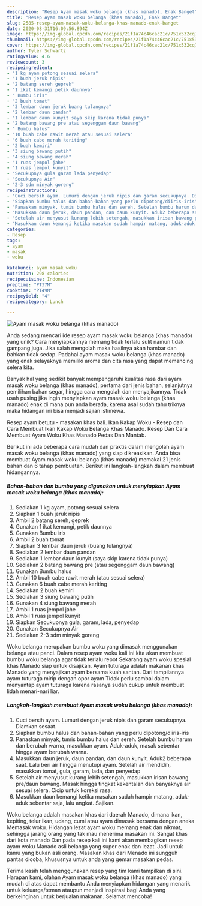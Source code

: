 ```yaml
---
description: "Resep Ayam masak woku belanga (khas manado), Enak Banget"
title: "Resep Ayam masak woku belanga (khas manado), Enak Banget"
slug: 2585-resep-ayam-masak-woku-belanga-khas-manado-enak-banget
date: 2020-08-31T16:09:56.894Z
image: https://img-global.cpcdn.com/recipes/21f1a74c46cac21c/751x532cq70/ayam-masak-woku-belanga-khas-manado-foto-resep-utama.jpg
thumbnail: https://img-global.cpcdn.com/recipes/21f1a74c46cac21c/751x532cq70/ayam-masak-woku-belanga-khas-manado-foto-resep-utama.jpg
cover: https://img-global.cpcdn.com/recipes/21f1a74c46cac21c/751x532cq70/ayam-masak-woku-belanga-khas-manado-foto-resep-utama.jpg
author: Tyler Schwartz
ratingvalue: 4.6
reviewcount: 3
recipeingredient:
- "1 kg ayam potong sesuai selera"
- "1 buah jeruk nipis"
- "2 batang sereh geprek"
- "1 ikat kemangi petik daunnya"
- " Bumbu iris"
- "2 buah tomat"
- "3 lembar daun jeruk buang tulangnya"
- "2 lembar daun pandan"
- "1 lembar daun kunyit saya skip karena tidak punya"
- "2 batang bawang pre atau segenggam daun bawang"
- " Bumbu halus"
- "10 buah cabe rawit merah atau sesuai selera"
- "6 buah cabe merah keriting"
- "2 buah kemiri"
- "3 siung bawang putih"
- "4 siung bawang merah"
- "1 ruas jempol jahe"
- "1 ruas jempol kunyit"
- "Secukupnya gula garam lada penyedap"
- "Secukupnya Air"
- "2-3 sdm minyak goreng"
recipeinstructions:
- "Cuci bersih ayam. Lumuri dengan jeruk nipis dan garam secukupnya. Diamkan sesaat."
- "Siapkan bumbu halus dan bahan-bahan yang perlu dipotong/diiris-iris"
- "Panaskan minyak, tumis bumbu halus dan sereh. Setelah bumbu harum dan berubah warna, masukkan ayam. Aduk-aduk, masak sebentar hingga ayam berubah warna."
- "Masukkan daun jeruk, daun pandan, dan daun kunyit. Aduk2 beberapa saat. Lalu beri air hingga menutupi ayam. Setelah air mendidih, masukkan tomat, gula, garam, lada, dan penyedap"
- "Setelah air menyusut kurang lebih setengah, masukkan irisan bawang pre/daun bawang. Masak hingga tingkat kekentalan dan banyaknya air sesuai selera. Cicip untuk koreksi rasa."
- "Masukkan daun kemangi ketika masakan sudah hampir matang, aduk-aduk sebentar saja, lalu angkat. Sajikan."
categories:
- Resep
tags:
- ayam
- masak
- woku

katakunci: ayam masak woku 
nutrition: 298 calories
recipecuisine: Indonesian
preptime: "PT37M"
cooktime: "PT49M"
recipeyield: "4"
recipecategory: Lunch

---
```



![Ayam masak woku belanga (khas manado)](https://img-global.cpcdn.com/recipes/21f1a74c46cac21c/751x532cq70/ayam-masak-woku-belanga-khas-manado-foto-resep-utama.jpg)

Anda sedang mencari ide resep ayam masak woku belanga (khas manado) yang unik? Cara menyiapkannya memang tidak terlalu sulit namun tidak gampang juga. Jika salah mengolah maka hasilnya akan hambar dan bahkan tidak sedap. Padahal ayam masak woku belanga (khas manado) yang enak selayaknya memiliki aroma dan cita rasa yang dapat memancing selera kita.

Banyak hal yang sedikit banyak mempengaruhi kualitas rasa dari ayam masak woku belanga (khas manado), pertama dari jenis bahan, selanjutnya pemilihan bahan segar, hingga cara mengolah dan menyajikannya. Tidak usah pusing jika ingin menyiapkan ayam masak woku belanga (khas manado) enak di mana pun anda berada, karena asal sudah tahu triknya maka hidangan ini bisa menjadi sajian istimewa.

Resep ayam betutu - masakan khas bali. Ikan Kakap Woku - Resep dan Cara Membuat Ikan Kakap Woku Belanga Khas Manado. Resep Dan Cara Membuat Ayam Woku Khas Manado Pedas Dan Mantab.


Berikut ini ada beberapa cara mudah dan praktis dalam mengolah ayam masak woku belanga (khas manado) yang siap dikreasikan. Anda bisa membuat Ayam masak woku belanga (khas manado) memakai 21 jenis bahan dan 6 tahap pembuatan. Berikut ini langkah-langkah dalam membuat hidangannya.

<!--inarticleads1-->

##### Bahan-bahan dan bumbu yang digunakan untuk menyiapkan Ayam masak woku belanga (khas manado):

1. Sediakan 1 kg ayam, potong sesuai selera
1. Siapkan 1 buah jeruk nipis
1. Ambil 2 batang sereh, geprek
1. Gunakan 1 ikat kemangi, petik daunnya
1. Gunakan  Bumbu iris
1. Ambil 2 buah tomat
1. Siapkan 3 lembar daun jeruk (buang tulangnya)
1. Sediakan 2 lembar daun pandan
1. Sediakan 1 lembar daun kunyit (saya skip karena tidak punya)
1. Sediakan 2 batang bawang pre (atau segenggam daun bawang)
1. Gunakan  Bumbu halus
1. Ambil 10 buah cabe rawit merah (atau sesuai selera)
1. Gunakan 6 buah cabe merah keriting
1. Sediakan 2 buah kemiri
1. Sediakan 3 siung bawang putih
1. Gunakan 4 siung bawang merah
1. Ambil 1 ruas jempol jahe
1. Ambil 1 ruas jempol kunyit
1. Siapkan Secukupnya gula, garam, lada, penyedap
1. Gunakan Secukupnya Air
1. Sediakan 2-3 sdm minyak goreng


Woku belanga merupakan bumbu woku yang dimasak menggunakan belanga atau panci. Dalam resep ayam woku kali ini kita akan membuat bumbu woku belanga agar tidak terlalu repot Sekarang ayam woku spesial khas Manado siap untuk disajikan. Ayam tuturaga adalah makanan khas Manado yang menyajikan ayam bersama kuah santan. Dari tampilannya ayam tuturaga mirip dengan opor ayam Tidak perlu sambal dalam menyantap ayam tuturaga karena rasanya sudah cukup untuk membuat lidah menari-nari liar. 

<!--inarticleads2-->

##### Langkah-langkah membuat Ayam masak woku belanga (khas manado):

1. Cuci bersih ayam. Lumuri dengan jeruk nipis dan garam secukupnya. Diamkan sesaat.
1. Siapkan bumbu halus dan bahan-bahan yang perlu dipotong/diiris-iris
1. Panaskan minyak, tumis bumbu halus dan sereh. Setelah bumbu harum dan berubah warna, masukkan ayam. Aduk-aduk, masak sebentar hingga ayam berubah warna.
1. Masukkan daun jeruk, daun pandan, dan daun kunyit. Aduk2 beberapa saat. Lalu beri air hingga menutupi ayam. Setelah air mendidih, masukkan tomat, gula, garam, lada, dan penyedap
1. Setelah air menyusut kurang lebih setengah, masukkan irisan bawang pre/daun bawang. Masak hingga tingkat kekentalan dan banyaknya air sesuai selera. Cicip untuk koreksi rasa.
1. Masukkan daun kemangi ketika masakan sudah hampir matang, aduk-aduk sebentar saja, lalu angkat. Sajikan.


Woku belanga adalah masakan khas dari daerah Manado, dimana ikan, kepiting, telur ikan, udang, cumi atau ayam dimasak bersama dengan aneka Memasak woku. Hidangan lezat ayam woku memang enak dan nikmat, sehingga jarang orang yang tak mau menerima masakan ini. Sangat khas dari kota manado Dan pada resep kali ini kami akan membagikan resep ayam woku Manado asli belanga yang super enak dan lezat. Jadi untuk kamu yang bukan asli orang. Masakan khas dari Menado ini sungguh pantas dicoba, khususnya untuk anda yang gemar masakan pedas. 

Terima kasih telah menggunakan resep yang tim kami tampilkan di sini. Harapan kami, olahan Ayam masak woku belanga (khas manado) yang mudah di atas dapat membantu Anda menyiapkan hidangan yang menarik untuk keluarga/teman ataupun menjadi inspirasi bagi Anda yang berkeinginan untuk berjualan makanan. Selamat mencoba!
